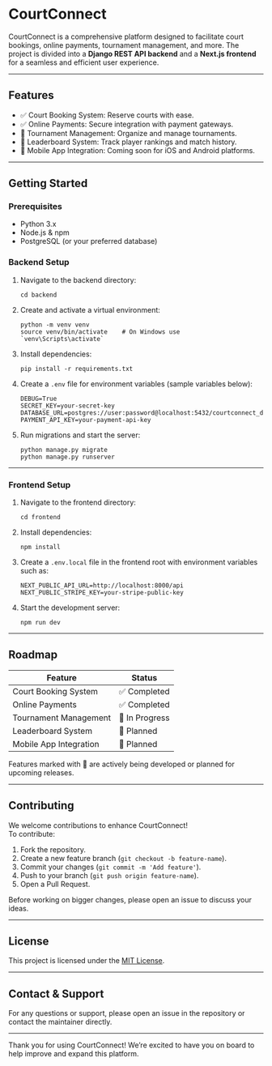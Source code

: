 # CourtConnect

CourtConnect is a comprehensive platform designed to facilitate court bookings, online payments, tournament management, and more. The project is divided into a **Django REST API backend** and a **Next.js frontend** for a seamless and efficient user experience.

---

## Features

- ✅ Court Booking System: Reserve courts with ease.
- ✅ Online Payments: Secure integration with payment gateways.
- 🔄 Tournament Management: Organize and manage tournaments.
- 🔄 Leaderboard System: Track player rankings and match history.
- 🔄 Mobile App Integration: Coming soon for iOS and Android platforms.

---

## Getting Started

### Prerequisites

- Python 3.x
- Node.js & npm
- PostgreSQL (or your preferred database)

### Backend Setup

1. Navigate to the backend directory:
   ```
   cd backend
   ```

2. Create and activate a virtual environment:
   ```
   python -m venv venv
   source venv/bin/activate    # On Windows use `venv\Scripts\activate`
   ```

3. Install dependencies:
   ```
   pip install -r requirements.txt
   ```

4. Create a `.env` file for environment variables (sample variables below):
   ```
   DEBUG=True
   SECRET_KEY=your-secret-key
   DATABASE_URL=postgres://user:password@localhost:5432/courtconnect_db
   PAYMENT_API_KEY=your-payment-api-key
   ```

5. Run migrations and start the server:
   ```
   python manage.py migrate
   python manage.py runserver
   ```

---

### Frontend Setup

1. Navigate to the frontend directory:
   ```
   cd frontend
   ```

2. Install dependencies:
   ```
   npm install
   ```

3. Create a `.env.local` file in the frontend root with environment variables such as:
   ```
   NEXT_PUBLIC_API_URL=http://localhost:8000/api
   NEXT_PUBLIC_STRIPE_KEY=your-stripe-public-key
   ```

4. Start the development server:
   ```
   npm run dev
   ```

---

## Roadmap

| Feature               | Status      |
|-----------------------|-------------|
| Court Booking System   | ✅ Completed |
| Online Payments       | ✅ Completed |
| Tournament Management  | 🔄 In Progress |
| Leaderboard System    | 🔄 Planned  |
| Mobile App Integration | 🔄 Planned  |

Features marked with 🔄 are actively being developed or planned for upcoming releases.

---

## Contributing

We welcome contributions to enhance CourtConnect!  
To contribute:

1. Fork the repository.
2. Create a new feature branch (`git checkout -b feature-name`).
3. Commit your changes (`git commit -m 'Add feature'`).
4. Push to your branch (`git push origin feature-name`).
5. Open a Pull Request.

Before working on bigger changes, please open an issue to discuss your ideas.

---

## License

This project is licensed under the [MIT License](LICENSE).

---

## Contact & Support

For any questions or support, please open an issue in the repository or contact the maintainer directly.

---

Thank you for using CourtConnect! We’re excited to have you on board to help improve and expand this platform.